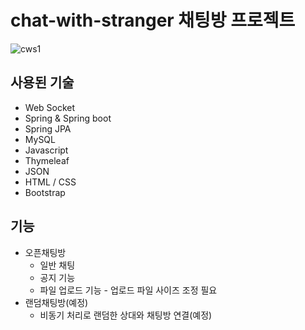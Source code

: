 # chat-with-stranger 채팅방 프로젝트

![cws1](https://user-images.githubusercontent.com/35681772/68169503-cae6e500-ffaf-11e9-871d-3c61802e30b0.gif)

## 사용된 기술
 * Web Socket
 * Spring & Spring boot
 * Spring JPA
 * MySQL
 * Javascript
 * Thymeleaf
 * JSON
 * HTML / CSS
 * Bootstrap
 

## 기능
 * 오픈채팅방
   * 일반 채팅
   * 공지 기능
   * 파일 업로드 기능 - 업로드 파일 사이즈 조정 필요
 * 랜덤채팅방(예정)
   * 비동기 처리로 랜덤한 상대와 채팅방 연결(예정)